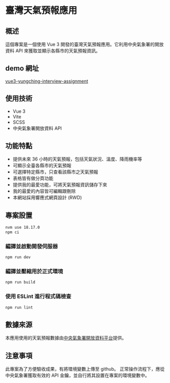 # 臺灣天氣預報應用

## 概述

這個專案是一個使用 Vue 3 開發的臺灣天氣預報應用。它利用中央氣象署的開放資料 API 來獲取並顯示各縣市的天氣預報資訊。

## demo 網址

[vue3-yungching-interview-assignment](https://vue3-yungching-interview-assignment.vercel.app/)

## 使用技術

- Vue 3
- Vite
- SCSS
- 中央氣象署開放資料 API

## 功能特點

- 提供未來 36 小時的天氣預報，包括天氣狀況、溫度、降雨機率等
- 可顯示全臺各縣市的天氣預報
- 可選擇特定縣市，只查看該縣市之天氣預報
- 表格皆有做分頁功能
- 提供我的最愛功能，可將天氣預報資訊儲存下來
- 我的最愛的內容皆可編輯跟刪除
- 本網站採用響應式網頁設計 (RWD)

## 專案設置

```sh
nvm use 18.17.0
npm ci
```

### 編譯並啟動開發伺服器

```sh
npm run dev
```

### 編譯並壓縮用於正式環境

```sh
npm run build
```

### 使用 ESLint 進行程式碼檢查

```sh
npm run lint
```

## 數據來源

本應用使用的天氣預報數據由[中央氣象署開放資料平台](https://opendata.cwa.gov.tw/)提供。

## 注意事項

此專案為了方便驗收成果，有將環境變數上傳至 github。
正常操作流程下，應從中央氣象署獲取有效的 API 金鑰，並自行將其設置在專案的環境變數中。
